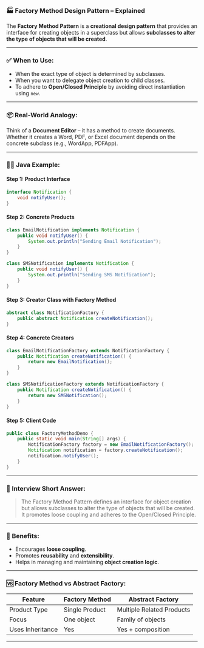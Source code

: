 ### 🏭 Factory Method Design Pattern – Explained

The **Factory Method Pattern** is a **creational design pattern** that provides an interface for creating objects in a superclass but allows **subclasses to alter the type of objects that will be created**.

---

### ✅ When to Use:

* When the exact type of object is determined by subclasses.
* When you want to delegate object creation to child classes.
* To adhere to **Open/Closed Principle** by avoiding direct instantiation using `new`.

---

### 📦 Real-World Analogy:

Think of a **Document Editor** – it has a method to create documents. Whether it creates a Word, PDF, or Excel document depends on the concrete subclass (e.g., WordApp, PDFApp).

---

### 👨‍💻 Java Example:

#### Step 1: Product Interface

```java
interface Notification {
    void notifyUser();
}
```

#### Step 2: Concrete Products

```java
class EmailNotification implements Notification {
    public void notifyUser() {
        System.out.println("Sending Email Notification");
    }
}

class SMSNotification implements Notification {
    public void notifyUser() {
        System.out.println("Sending SMS Notification");
    }
}
```

#### Step 3: Creator Class with Factory Method

```java
abstract class NotificationFactory {
    public abstract Notification createNotification();
}
```

#### Step 4: Concrete Creators

```java
class EmailNotificationFactory extends NotificationFactory {
    public Notification createNotification() {
        return new EmailNotification();
    }
}

class SMSNotificationFactory extends NotificationFactory {
    public Notification createNotification() {
        return new SMSNotification();
    }
}
```

#### Step 5: Client Code

```java
public class FactoryMethodDemo {
    public static void main(String[] args) {
        NotificationFactory factory = new EmailNotificationFactory();
        Notification notification = factory.createNotification();
        notification.notifyUser();
    }
}
```

---

### 🧠 Interview Short Answer:

> The Factory Method Pattern defines an interface for object creation but allows subclasses to alter the type of objects that will be created. It promotes loose coupling and adheres to the Open/Closed Principle.

---

### 🔄 Benefits:

* Encourages **loose coupling**.
* Promotes **reusability** and **extensibility**.
* Helps in managing and maintaining **object creation logic**.

---

### 🆚 Factory Method vs Abstract Factory:

| Feature          | Factory Method | Abstract Factory          |
| ---------------- | -------------- | ------------------------- |
| Product Type     | Single Product | Multiple Related Products |
| Focus            | One object     | Family of objects         |
| Uses Inheritance | Yes            | Yes + composition         |

---

